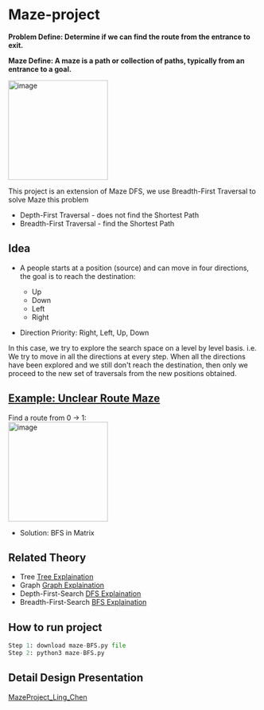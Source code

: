 # Maze-project

**Problem Define: Determine if we can find the route from the entrance to exit.**

**Maze Define: A maze is a path or collection of paths, typically from an entrance to a goal.**

<img width="200" alt="image" src="https://user-images.githubusercontent.com/93315926/179809703-0d5fb530-163c-49a9-8e10-f05d00b8ccee.png">

This project is an extension of Maze DFS, we use Breadth-First Traversal to solve Maze this problem
* Depth-First Traversal - does not find the Shortest Path
* Breadth-First Traversal - find the Shortest Path

## Idea

* A people starts at a position (source) and can move in four directions, the goal is to reach the destination:
  * Up
  * Down
  * Left
  * Right

* Direction Priority:  Right, Left, Up, Down <br>

In this case, we try to explore the search space on a level by level basis. i.e. We try to move in all the directions at every step. When all the directions have been explored and we still don't reach the destination, then only we proceed to the new set of traversals from the new positions obtained.

## [Example: Unclear Route Maze]()

Find a route from 0 -> 1:  <br>
<img width="200" alt="image" src="https://user-images.githubusercontent.com/93315926/183321709-ac7c1325-16ac-4776-ad68-5bb99213153e.png">

* Solution: BFS in Matrix

## Related Theory

* Tree     [Tree Explaination](https://www.geeksforgeeks.org/binary-tree-data-structure/?ref=gcse)
* Graph    [Graph Explaination](https://www.geeksforgeeks.org/graph-data-structure-and-algorithms/?ref=gcse) 
* Depth-First-Search      [DFS Explaination](https://brilliant.org/wiki/depth-first-search-dfs/#complexity-of-depth-first-search)
* Breadth-First-Search      [BFS Explaination](https://www.youtube.com/watch?v=xlVX7dXLS64) 

## How to run project

```python
Step 1: download maze-BFS.py file
Step 2: python3 maze-BFS.py
```

## Detail Design Presentation
[MazeProject_Ling_Chen](https://docs.google.com/presentation/d/1a3wkcgDjNus_sKakGH45NjaS4lMpFmFIOKFqqprLHMc/edit#slide=id.g25f6af9dd6_0_0)
